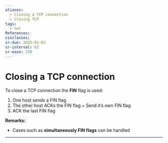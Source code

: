 ```yaml
---
aliases:
  - Closing a TCP connection
  - Closing TCP
tags:
  - net
References: 
cssclasses: 
sr-due: 2025-01-03
sr-interval: 62
sr-ease: 250
---
```

# Closing a TCP connection

To close a TCP connection the **FIN** flag is used: 

1. One host sends a FIN flag
2. The other host ACKs the FIN flag + Send it’s own FIN flag
3. ACK the last FIN flag

**Remarks:**
+ Cases such as **simultaneously FIN flags** can be handled
***
